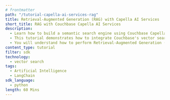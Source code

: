 ```yaml
---
# frontmatter
path: "/tutorial-capella-ai-services-rag"
title: Retrieval-Augmented Generation (RAG) with Capella AI Services
short_title: RAG with Couchbase Capella AI Services
description:
  - Learn how to build a semantic search engine using Couchbase Capella AI Services.
  - This tutorial demonstrates how to integrate Couchbase's vector search capabilities with the embeddings provided by Capella AI Services.
  - You will understand how to perform Retrieval-Augmented Generation (RAG) using LangChain and Capella AI services.
content_type: tutorial
filter: sdk
technology:
  - vector search
tags:
  - Artificial Intelligence
  - LangChain
sdk_language:
  - python
length: 60 Mins
---
```

